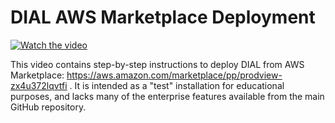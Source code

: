 # DIAL AWS Marketplace Deployment

[![Watch the video](https://img.youtube.com/vi/vE6mLwR6IGM/mqdefault.jpg)](https://youtu.be/vE6mLwR6IGM)

This video contains step-by-step instructions to deploy DIAL from AWS Marketplace: https://aws.amazon.com/marketplace/pp/prodview-zx4u372lqvtfi . It is intended as a "test" installation for educational purposes, and lacks many of the enterprise features available from the main GitHub repository.
